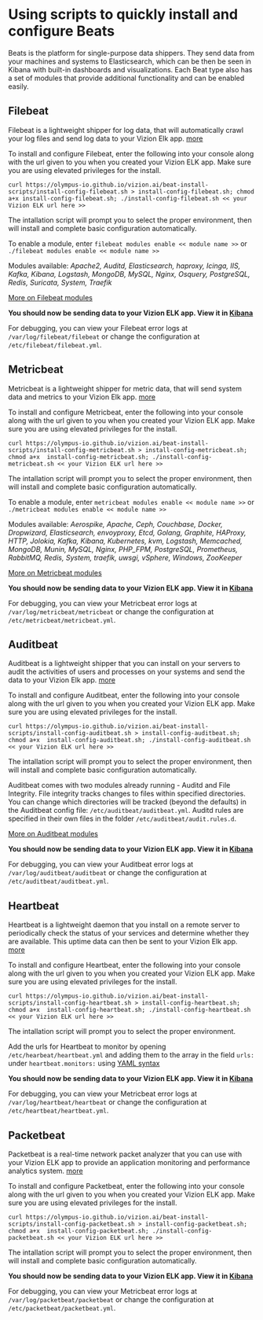 # Using scripts to quickly install and configure Beats
Beats is the platform for single-purpose data shippers. They send data from your machines and systems to Elasticsearch, which can be then be seen in Kibana with built-in dashboards and visualizations. Each Beat type also has a set of modules that provide additional functionality and can be enabled easily.

## Filebeat
Filebeat is a lightweight shipper for log data, that will automatically crawl your log files and send log data to your Vizion Elk app. [more](https://www.elastic.co/guide/en/beats/filebeat/current/filebeat-overview.html)

To install and configure Filebeat, enter the following into your console along with the url given to you when you created your Vizion ELK app. Make sure you are using elevated privileges for the install.

````
curl https://olympus-io.github.io/vizion.ai/beat-install-scripts/install-config-filebeat.sh > install-config-filebeat.sh; chmod a+x install-config-filebeat.sh; ./install-config-filebeat.sh << your Vizion ELK url here >>
````

The intallation script will prompt you to select the proper environment, then will install and complete basic configuration automatically.

To enable a module, enter `filebeat modules enable << module name >>` or `./filebeat modules enable << module name >>`

Modules available: *Apache2, Auditd, Elasticsearch, haproxy, Icinga, IIS, Kafka, Kibana, Logstash, MongoDB, MySQL, Nginx, Osquery, PostgreSQL, Redis, Suricata, System, Traefik*

[More on Filebeat modules](https://www.elastic.co/guide/en/beats/filebeat/current/filebeat-modules-overview.html)

**You should now be sending data to your Vizion ELK app. View it in [Kibana](https://app.vizion.ai/app/kibana)**

For debugging, you can view your Filebeat error logs at `/var/log/filebeat/filebeat` or change the configuration at `/etc/filebeat/filebeat.yml`.


## Metricbeat
Metricbeat is a lightweight shipper for metric data, that will send system data and metrics to your Vizion Elk app. [more](https://www.elastic.co/guide/en/beats/metricbeat/current/metricbeat-overview.html)

To install and configure Metricbeat, enter the following into your console along with the url given to you when you created your Vizion ELK app. Make sure you are using elevated privileges for the install.

````
curl https://olympus-io.github.io/vizion.ai/beat-install-scripts/install-config-metricbeat.sh > install-config-metricbeat.sh; chmod a+x  install-config-metricbeat.sh; ./install-config-metricbeat.sh << your Vizion ELK url here >>
````
    
The intallation script will prompt you to select the proper environment, then will install and complete basic configuration automatically.

To enable a module, enter `metricbeat modules enable << module name >>` or `./metricbeat modules enable << module name >>`

Modules available: *Aerospike, Apache, Ceph, Couchbase, Docker, Dropwizard, Elasticsearch, envoyproxy, Etcd, Golang, Graphite, HAProxy, HTTP, Jolokia, Kafka, Kibana, Kubernetes, kvm, Logstash, Memcached, MongoDB, Munin, MySQL, Nginx, PHP_FPM, PostgreSQL, Prometheus, RabbitMQ, Redis, System, traefik, uwsgi, vSphere, Windows, ZooKeeper*

[More on Metricbeat modules](https://www.elastic.co/guide/en/beats/metricbeat/current/metricbeat-modules.html)

**You should now be sending data to your Vizion ELK app. View it in [Kibana](https://app.vizion.ai/app/kibana)**

For debugging, you can view your Metricbeat error logs at `/var/log/metricbeat/metricbeat` or change the configuration at `/etc/metricbeat/metricbeat.yml`.



## Auditbeat
Auditbeat is a lightweight shipper that you can install on your servers to audit the activities of users and processes on your systems and send the data to your Vizion Elk app. [more](https://www.elastic.co/guide/en/beats/auditbeat/current/auditbeat-overview.html)

To install and configure Auditbeat, enter the following into your console along with the url given to you when you created your Vizion ELK app. Make sure you are using elevated privileges for the install.

````
curl https://olympus-io.github.io/vizion.ai/beat-install-scripts/install-config-auditbeat.sh > install-config-auditbeat.sh; chmod a+x  install-config-auditbeat.sh; ./install-config-auditbeat.sh << your Vizion ELK url here >>
````

The intallation script will prompt you to select the proper environment, then will install and complete basic configuration automatically.

Auditbeat comes with two modules already running - Auditd and File Integrity. File integrity tracks changes to files within specified directories. You can change which directories will be tracked (beyond the defaults) in the Auditbeat config file: `/etc/auditbeat/auditbeat.yml`. Auditd rules are specified in their own files in the folder `/etc/auditbeat/audit.rules.d`.

[More on Auditbeat modules](https://www.elastic.co/guide/en/beats/auditbeat/current/auditbeat-modules.html)

**You should now be sending data to your Vizion ELK app. View it in [Kibana](https://app.vizion.ai/app/kibana)**

For debugging, you can view your Auditbeat error logs at `/var/log/auditbeat/auditbeat` or change the configuration at `/etc/auditbeat/auditbeat.yml`.

## Heartbeat
Heartbeat is a lightweight daemon that you install on a remote server to periodically check the status of your services and determine whether they are available. This uptime data can then be sent to your Vizion Elk app. [more](https://www.elastic.co/guide/en/beats/heartbeat/current/heartbeat-overview.html)

To install and configure Heartbeat, enter the following into your console along with the url given to you when you created your Vizion ELK app. Make sure you are using elevated privileges for the install.

````
curl https://olympus-io.github.io/vizion.ai/beat-install-scripts/install-config-heartbeat.sh > install-config-heartbeat.sh; chmod a+x  install-config-heartbeat.sh; ./install-config-heartbeat.sh << your Vizion ELK url here >>
````

The intallation script will prompt you to select the proper environment.

Add the urls for Heartbeat to monitor by opening `/etc/hearbeat/heartbeat.yml` and adding them to the array in the field `urls:` under `heartbeat.monitors:` using [YAML syntax](https://docs.ansible.com/ansible/latest/reference_appendices/YAMLSyntax.html)

**You should now be sending data to your Vizion ELK app. View it in [Kibana](https://app.vizion.ai/app/kibana)**

For debugging, you can view your Metricbeat error logs at `/var/log/heartbeat/heartbeat` or change the configuration at `/etc/heartbeat/heartbeat.yml`.

## Packetbeat
Packetbeat is a real-time network packet analyzer that you can use with your Vizion ELK app to provide an application monitoring and performance analytics system. [more](https://www.elastic.co/guide/en/beats/packetbeat/current/packetbeat-overview.html)

To install and configure Packetbeat, enter the following into your console along with the url given to you when you created your Vizion ELK app. Make sure you are using elevated privileges for the install.

````
curl https://olympus-io.github.io/vizion.ai/beat-install-scripts/install-config-packetbeat.sh > install-config-packetbeat.sh; chmod a+x  install-config-packetbeat.sh; ./install-config-packetbeat.sh << your Vizion ELK url here >>
````

The intallation script will prompt you to select the proper environment, then will install and complete basic configuration automatically.

**You should now be sending data to your Vizion ELK app. View it in [Kibana](https://app.vizion.ai/app/kibana)**

For debugging, you can view your Metricbeat error logs at `/var/log/packetbeat/packetbeat` or change the configuration at `/etc/packetbeat/packetbeat.yml`.
